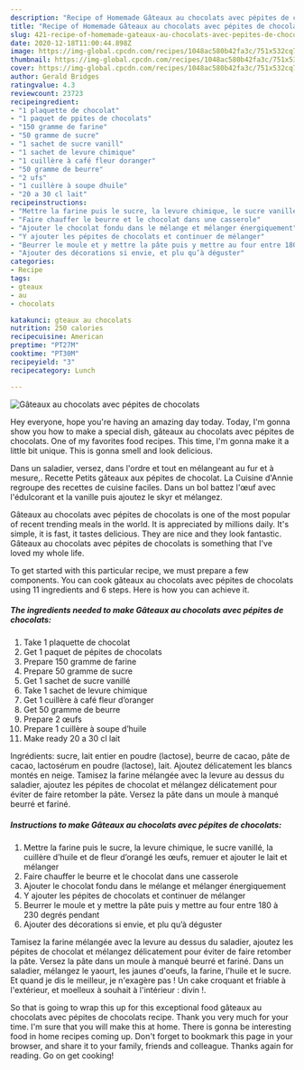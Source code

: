 ```yaml
---
description: "Recipe of Homemade Gâteaux au chocolats avec pépites de chocolats"
title: "Recipe of Homemade Gâteaux au chocolats avec pépites de chocolats"
slug: 421-recipe-of-homemade-gateaux-au-chocolats-avec-pepites-de-chocolats
date: 2020-12-18T11:00:44.898Z
image: https://img-global.cpcdn.com/recipes/1048ac580b42fa3c/751x532cq70/gateaux-au-chocolats-avec-pepites-de-chocolats-photo-principale-de-la-recette.jpg
thumbnail: https://img-global.cpcdn.com/recipes/1048ac580b42fa3c/751x532cq70/gateaux-au-chocolats-avec-pepites-de-chocolats-photo-principale-de-la-recette.jpg
cover: https://img-global.cpcdn.com/recipes/1048ac580b42fa3c/751x532cq70/gateaux-au-chocolats-avec-pepites-de-chocolats-photo-principale-de-la-recette.jpg
author: Gerald Bridges
ratingvalue: 4.3
reviewcount: 23723
recipeingredient:
- "1 plaquette de chocolat"
- "1 paquet de ppites de chocolats"
- "150 gramme de farine"
- "50 gramme de sucre"
- "1 sachet de sucre vanill"
- "1 sachet de levure chimique"
- "1 cuillère à café fleur doranger"
- "50 gramme de beurre"
- "2 ufs"
- "1 cuillère à soupe dhuile"
- "20 a 30 cl lait"
recipeinstructions:
- "Mettre la farine puis le sucre, la levure chimique, le sucre vanillé, la cuillère d’huile et de fleur d’orangé les œufs, remuer et ajouter le lait et mélanger"
- "Faire chauffer le beurre et le chocolat dans une casserole"
- "Ajouter le chocolat fondu dans le mélange et mélanger énergiquement"
- "Y ajouter les pépites de chocolats et continuer de mélanger"
- "Beurrer le moule et y mettre la pâte puis y mettre au four entre 180 à 230 degrés pendant"
- "Ajouter des décorations si envie, et plu qu’à déguster"
categories:
- Recipe
tags:
- gteaux
- au
- chocolats

katakunci: gteaux au chocolats 
nutrition: 250 calories
recipecuisine: American
preptime: "PT27M"
cooktime: "PT30M"
recipeyield: "3"
recipecategory: Lunch

---
```



![Gâteaux au chocolats avec pépites de chocolats](https://img-global.cpcdn.com/recipes/1048ac580b42fa3c/751x532cq70/gateaux-au-chocolats-avec-pepites-de-chocolats-photo-principale-de-la-recette.jpg)

Hey everyone, hope you're having an amazing day today. Today, I'm gonna show you how to make a special dish, gâteaux au chocolats avec pépites de chocolats. One of my favorites food recipes. This time, I'm gonna make it a little bit unique. This is gonna smell and look delicious.

Dans un saladier, versez, dans l&#39;ordre et tout en mélangeant au fur et à mesure,. Recette Petits gâteaux aux pépites de chocolat. La Cuisine d&#39;Annie regroupe des recettes de cuisine faciles. Dans un bol battez l&#39;œuf avec l&#39;édulcorant et la vanille puis ajoutez le skyr et mélangez.

Gâteaux au chocolats avec pépites de chocolats is one of the most popular of recent trending meals in the world. It is appreciated by millions daily. It's simple, it is fast, it tastes delicious. They are nice and they look fantastic. Gâteaux au chocolats avec pépites de chocolats is something that I've loved my whole life.


To get started with this particular recipe, we must prepare a few components. You can cook gâteaux au chocolats avec pépites de chocolats using 11 ingredients and 6 steps. Here is how you can achieve it.

<!--inarticleads1-->

##### The ingredients needed to make Gâteaux au chocolats avec pépites de chocolats:

1. Take 1 plaquette de chocolat
1. Get 1 paquet de pépites de chocolats
1. Prepare 150 gramme de farine
1. Prepare 50 gramme de sucre
1. Get 1 sachet de sucre vanillé
1. Take 1 sachet de levure chimique
1. Get 1 cuillère à café fleur d’oranger
1. Get 50 gramme de beurre
1. Prepare 2 œufs
1. Prepare 1 cuillère à soupe d’huile
1. Make ready 20 a 30 cl lait


Ingrédients: sucre, lait entier en poudre (lactose), beurre de cacao, pâte de cacao, lactosérum en poudre (lactose), lait. Ajoutez délicatement les blancs montés en neige. Tamisez la farine mélangée avec la levure au dessus du saladier, ajoutez les pépites de chocolat et mélangez délicatement pour éviter de faire retomber la pâte. Versez la pâte dans un moule à manqué beurré et fariné. 

<!--inarticleads2-->

##### Instructions to make Gâteaux au chocolats avec pépites de chocolats:

1. Mettre la farine puis le sucre, la levure chimique, le sucre vanillé, la cuillère d’huile et de fleur d’orangé les œufs, remuer et ajouter le lait et mélanger
1. Faire chauffer le beurre et le chocolat dans une casserole
1. Ajouter le chocolat fondu dans le mélange et mélanger énergiquement
1. Y ajouter les pépites de chocolats et continuer de mélanger
1. Beurrer le moule et y mettre la pâte puis y mettre au four entre 180 à 230 degrés pendant
1. Ajouter des décorations si envie, et plu qu’à déguster


Tamisez la farine mélangée avec la levure au dessus du saladier, ajoutez les pépites de chocolat et mélangez délicatement pour éviter de faire retomber la pâte. Versez la pâte dans un moule à manqué beurré et fariné. Dans un saladier, mélangez le yaourt, les jaunes d&#39;oeufs, la farine, l&#39;huile et le sucre. Et quand je dis le meilleur, je n&#39;exagère pas ! Un cake croquant et friable à l&#39;extérieur, et moelleux à souhait à l&#39;intérieur : divin !. 

So that is going to wrap this up for this exceptional food gâteaux au chocolats avec pépites de chocolats recipe. Thank you very much for your time. I'm sure that you will make this at home. There is gonna be interesting food in home recipes coming up. Don't forget to bookmark this page in your browser, and share it to your family, friends and colleague. Thanks again for reading. Go on get cooking!

